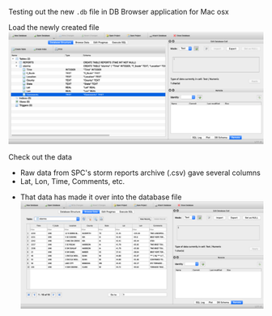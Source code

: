 Testing out the new ```.db``` file in DB Browser application for Mac osx

Load the newly created file
![](https://raw.githubusercontent.com/MethaneRain/SQL/master/SQLite-Pandas-Python/DB_Browser_1.png)

Check out the data
* Raw data from SPC's storm reports archive (.csv) gave several columns
* Lat, Lon, Time, Comments, etc.

 - That data has made it over into the database file 
![](https://raw.githubusercontent.com/MethaneRain/SQL/master/SQLite-Pandas-Python/DB_Browser_2.png)
